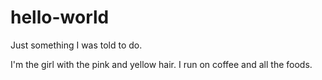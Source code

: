 # hello-world
Just something I was told to do.

I'm the girl with the pink and yellow hair. I run on coffee and all the foods.
